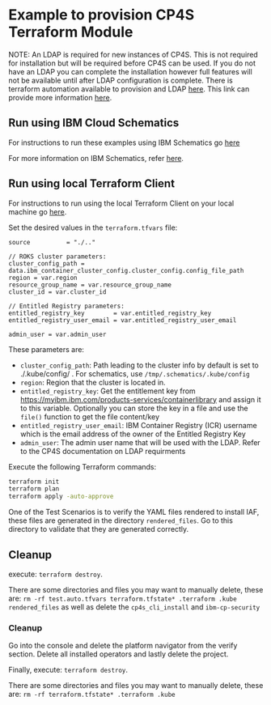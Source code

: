 # Example to provision CP4S Terraform Module

NOTE:
An LDAP is required for new instances of CP4S.  This is not required for installation but will be required before CP4S can be used.  If you do not have an LDAP you can complete the installation however full features will not be available until after LDAP configuration is complete.  There is terraform automation available to provision and LDAP [here](https://github.com/ibm-build-labs/terraform-ibm-cloud-pak/tree/main/examples/ldap). This link can provide more information [here](https://www.ibm.com/docs/en/cloud-paks/cp-security/1.8?topic=providers-configuring-ldap-authentication).  

## Run using IBM Cloud Schematics

For instructions to run these examples using IBM Schematics go [here](../Using_Schematics.md)

For more information on IBM Schematics, refer [here](https://cloud.ibm.com/docs/schematics?topic=schematics-get-started-terraform).

## Run using local Terraform Client

For instructions to run using the local Terraform Client on your local machine go [here](../Using_Terraform.md). 

Set the desired values in the `terraform.tfvars` file:

```hcl
source          = "./.."

// ROKS cluster parameters:
cluster_config_path = data.ibm_container_cluster_config.cluster_config.config_file_path
region = var.region
resource_group_name = var.resource_group_name
cluster_id = var.cluster_id

// Entitled Registry parameters:
entitled_registry_key        = var.entitled_registry_key
entitled_registry_user_email = var.entitled_registry_user_email

admin_user = var.admin_user
```

These parameters are:


- `cluster_config_path`: Path leading to the cluster info by default is set to ./.kube/config/ . For schematics, use `/tmp/.schematics/.kube/config`
- `region`: Region that the cluster is located in.
- `entitled_registry_key`: Get the entitlement key from https://myibm.ibm.com/products-services/containerlibrary and assign it to this variable. Optionally you can store the key in a file and use the `file()` function to get the file content/key
- `entitled_registry_user_email`: IBM Container Registry (ICR) username which is the email address of the owner of the Entitled Registry Key
- `admin_user`: The admin user name that will be used with the LDAP.  Refer to the CP4S documentation on LDAP requirments

Execute the following Terraform commands:

```bash
terraform init
terraform plan
terraform apply -auto-approve
```

One of the Test Scenarios is to verify the YAML files rendered to install IAF, these files are generated in the directory `rendered_files`. Go to this directory to validate that they are generated correctly.

## Cleanup

 execute: `terraform destroy`.

There are some directories and files you may want to manually delete, these are: `rm -rf test.auto.tfvars terraform.tfstate* .terraform .kube rendered_files` as well as delete the `cp4s_cli_install` and `ibm-cp-security`


### Cleanup

Go into the console and delete the platform navigator from the verify section. Delete all installed operators and lastly delete the project.

Finally, execute: `terraform destroy`.

There are some directories and files you may want to manually delete, these are: `rm -rf terraform.tfstate* .terraform .kube`
